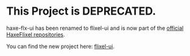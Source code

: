 # This Project is DEPRECATED.

haxe-flx-ui has been renamed to flixel-ui and is now part of the [official HaxeFlixel repositories](https://github.com/HaxeFlixel/).

You can find the new project here: [flixel-ui](https://github.com/HaxeFlixel/flixel-ui/).

